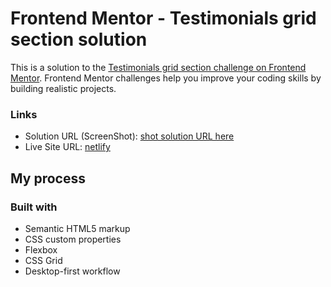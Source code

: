 # Frontend Mentor - Testimonials grid section solution

This is a solution to the [Testimonials grid section challenge on Frontend Mentor](https://www.frontendmentor.io/challenges/testimonials-grid-section-Nnw6J7Un7). Frontend Mentor challenges help you improve your coding skills by building realistic projects. 

### Links

- Solution URL (ScreenShot): [shot solution URL here](https://github.com/AliRezaDavuodi/testimonials-grid/blob/master/images/my%20solution.png)
- Live Site URL: [netlify](frontendmentor-testimonials-grid.netlify.app)

## My process

### Built with

- Semantic HTML5 markup
- CSS custom properties
- Flexbox
- CSS Grid
- Desktop-first workflow
